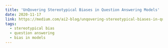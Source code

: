 ```yaml
---
title: 'UnQovering Stereotypical Biases in Question Answering Models'
date: 2020-11-17
link: https://medium.com/ai2-blog/unqovering-stereotypical-biases-in-question-answering-models-d04f9e771118
tags:
  - stereotypical bias
  - question answering
  - bias in models
---
```


